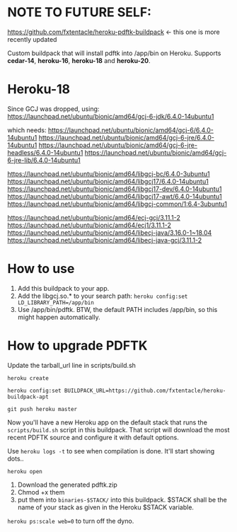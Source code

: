 # NOTE TO FUTURE SELF:
https://github.com/fxtentacle/heroku-pdftk-buildpack <- this one is more recently updated

Custom buildpack that will install pdftk into /app/bin on Heroku. Supports **cedar-14**, **heroku-16**, **heroku-18** and **heroku-20**.

# Heroku-18
Since GCJ was dropped, using:
https://launchpad.net/ubuntu/bionic/amd64/gcj-6-jdk/6.4.0-14ubuntu1

which needs:
https://launchpad.net/ubuntu/bionic/amd64/gcj-6/6.4.0-14ubuntu1
https://launchpad.net/ubuntu/bionic/amd64/gcj-6-jre/6.4.0-14ubuntu1
https://launchpad.net/ubuntu/bionic/amd64/gcj-6-jre-headless/6.4.0-14ubuntu1
https://launchpad.net/ubuntu/bionic/amd64/gcj-6-jre-lib/6.4.0-14ubuntu1

https://launchpad.net/ubuntu/bionic/amd64/libgcj-bc/6.4.0-3ubuntu1
https://launchpad.net/ubuntu/bionic/amd64/libgcj17/6.4.0-14ubuntu1
https://launchpad.net/ubuntu/bionic/amd64/libgcj17-dev/6.4.0-14ubuntu1
https://launchpad.net/ubuntu/bionic/amd64/libgcj17-awt/6.4.0-14ubuntu1
https://launchpad.net/ubuntu/bionic/amd64/libgcj-common/1:6.4-3ubuntu1

https://launchpad.net/ubuntu/bionic/amd64/ecj-gcj/3.11.1-2
https://launchpad.net/ubuntu/bionic/amd64/ecj1/3.11.1-2
https://launchpad.net/ubuntu/bionic/amd64/libecj-java/3.16.0-1~18.04
https://launchpad.net/ubuntu/bionic/amd64/libecj-java-gcj/3.11.1-2


# How to use

1. Add this buildpack to your app. 
2. Add the libgcj.so.* to your search path: `heroku config:set LD_LIBRARY_PATH=/app/bin`
3. Use /app/bin/pdftk. BTW, the default PATH includes /app/bin, so this might happen automatically.

# How to upgrade PDFTK

Update the tarball_url line in scripts/build.sh

`heroku create`

`heroku config:set BUILDPACK_URL=https://github.com/fxtentacle/heroku-buildpack-apt`

`git push heroku master`

Now you'll have a new Heroku app on the default stack that runs the `scripts/build.sh` script in this buildpack. That script will download the most recent PDFTK source and configure it with default options.

Use `heroku logs -t` to see when compilation is done. It'll start showing dots..

`heroku open`

1. Download the generated pdftk.zip
2. Chmod +x them
3. put them into `binaries-$STACK/` into this buildpack. $STACK shall be the name of your stack as given in the Heroku $STACK variable.

`heroku ps:scale web=0` to turn off the dyno.
